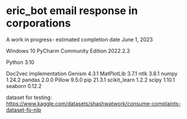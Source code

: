 # eric_bot email response in corporations

A work in progress- estimated completion date June 1, 2023

Windows 10 PyCharm Community Edition 2022.2.3 

Python 3.10 

Doc2vec implementation
Genism 4.3.1
MatPlotLib 3.7.1
ntlk 3.8.1
numpy 1.24.2
pandas 2.0.0
Pillow 9.5.0
pip 21.3.1
scikit_learn 1.2.2
scipy 1.10.1
seaborn 0.12.2

dataset for testing: https://www.kaggle.com/datasets/shashwatwork/consume-complaints-dataset-fo-nlp



